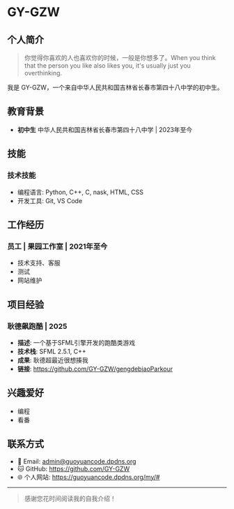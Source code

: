 # GY-GZW

## 个人简介

> 你觉得你喜欢的人也喜欢你的时候，一般是你想多了。When you think that the person you like also likes you, it's usually just you overthinking.

我是 GY-GZW，一个来自中华人民共和国吉林省长春市第四十八中学的初中生。

## 教育背景

- **初中生** 中华人民共和国吉林省长春市第四十八中学 | 2023年至今

## 技能

### 技术技能
- 编程语言: Python, C++, C, nask, HTML, CSS
- 开发工具: Git, VS Code

## 工作经历

### 员工 | 果园工作室 | 2021年至今
- 技术支持、客服
- 测试
- 网站维护

## 项目经验

### 耿德飙跑酷 | 2025
- **描述**: 一个基于SFML引擎开发的跑酷类游戏
- **技术栈**: SFML 2.5.1, C++
- **成果**: 耿德超最近很想揍我
- **链接**: https://github.com/GY-GZW/gengdebiaoParkour

## 兴趣爱好

- 编程
- 看番

## 联系方式

- 📧 Email: admin@guoyuancode.dpdns.org
- 🐱 GitHub: https://github.com/GY-GZW
- 🌐 个人网站: https://guoyuancode.dpdns.org/my/#

---

> 感谢您花时间阅读我的自我介绍！